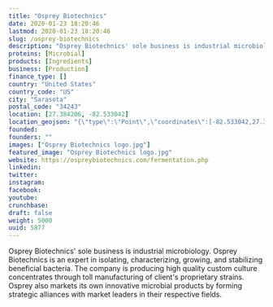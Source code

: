 ```yaml
---
title: "Osprey Biotechnics"
date: 2020-01-23 18:20:46
lastmod: 2020-01-23 18:20:46
slug: /osprey-biotechnics
description: "Osprey Biotechnics' sole business is industrial microbiology. Osprey Biotechnics is an expert in isolating, characterizing, growing, and stabilizing beneficial bacteria. The company is producing high quality custom culture concentrates through toll manufacturing of client's proprietary strains. Osprey also markets its own innovative microbial products by forming strategic alliances with market leaders in their respective fields."
proteins: [Microbial]
products: [Ingredients]
business: [Production]
finance_type: []
country: "United States"
country_code: "US"
city: "Sarasota"
postal_code: "34243"
location: [27.384206, -82.533042]
location_geojson: "{\"type\":\"Point\",\"coordinates\":[-82.533042,27.384206]}"
founded: 
founders: ""
images: ["Osprey Biotechnics logo.jpg"]
featured_image: "Osprey Biotechnics logo.jpg"
website: https://ospreybiotechnics.com/fermentation.php
linkedin: 
twitter: 
instagram: 
facebook: 
youtube: 
crunchbase: 
draft: false
weight: 5000
uuid: 5877
---
```

Osprey Biotechnics' sole business is industrial microbiology. Osprey Biotechnics is an expert in isolating, characterizing, growing, and stabilizing beneficial bacteria. The company is producing high quality custom culture concentrates through toll manufacturing of client's proprietary strains. Osprey also markets its own innovative microbial products by forming strategic alliances with market leaders in their respective fields.
